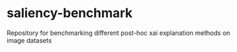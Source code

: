 # saliency-benchmark
Repository for benchmarking different post-hoc xai explanation methods on image datasets
